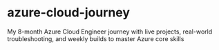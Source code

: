# azure-cloud-journey
My 8-month Azure Cloud Engineer journey with live projects,  real-world troubleshooting, and weekly builds to master Azure core skills 
